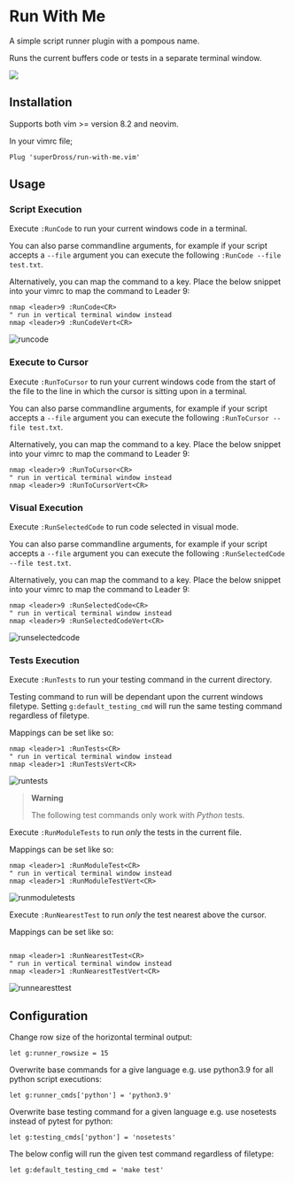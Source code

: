 # Run With Me

A simple script runner plugin with a pompous name.

Runs the current buffers code or tests in a separate terminal window.

![](https://user-images.githubusercontent.com/16519378/186270965-38799bd8-86b4-442a-a6ab-65b1006f8f3f.gif)


## Installation

Supports both vim >= version 8.2 and neovim.

In your vimrc file;

```vim
Plug 'superDross/run-with-me.vim'
```


## Usage

### Script Execution

Execute `:RunCode` to run your current windows code in a terminal.

You can also parse commandline arguments, for example if your script accepts a `--file` argument you can execute the following `:RunCode --file test.txt`.

Alternatively, you can map the command to a key. Place the below snippet into your vimrc to map the command to Leader 9:

```vim
nmap <leader>9 :RunCode<CR>
" run in vertical terminal window instead
nmap <leader>9 :RunCodeVert<CR>
```

![runcode](https://user-images.githubusercontent.com/16519378/199552946-f8362b1d-940d-4587-8f4f-36779f9ebd90.gif)


### Execute to Cursor

Execute `:RunToCursor` to run your current windows code from the start of the file to the line in which the cursor is sitting upon in a terminal.

You can also parse commandline arguments, for example if your script accepts a `--file` argument you can execute the following `:RunToCursor --file test.txt`.

Alternatively, you can map the command to a key. Place the below snippet into your vimrc to map the command to Leader 9:

```vim
nmap <leader>9 :RunToCursor<CR>
" run in vertical terminal window instead
nmap <leader>9 :RunToCursorVert<CR>
```

### Visual Execution

Execute `:RunSelectedCode` to run code selected in visual mode.

You can also parse commandline arguments, for example if your script accepts a `--file` argument you can execute the following `:RunSelectedCode --file test.txt`.

Alternatively, you can map the command to a key. Place the below snippet into your vimrc to map the command to Leader 9:

```vim
nmap <leader>9 :RunSelectedCode<CR>
" run in vertical terminal window instead
nmap <leader>9 :RunSelectedCodeVert<CR>
```

![runselectedcode](https://user-images.githubusercontent.com/16519378/199552991-10a08db6-d428-4aa4-99e7-87af4218dad1.gif)


### Tests Execution

Execute `:RunTests` to run your testing command in the current directory.

Testing command to run will be dependant upon the current windows filetype. Setting `g:default_testing_cmd` will run the same testing command regardless of filetype.

Mappings can be set like so:

```vim
nmap <leader>1 :RunTests<CR>
" run in vertical terminal window instead
nmap <leader>1 :RunTestsVert<CR>
```

![runtests](https://user-images.githubusercontent.com/16519378/199553067-12de03fe-f6e2-4901-8e7b-e73a1f3245b3.gif)


<!-- https://github.com/community/community/discussions/16925 -->
<!-- > **Note** -->
<!-- > 
<!-- > This is a note -->

> **Warning**
>
> The following test commands only work with _Python_ tests.

Execute `:RunModuleTests` to run *only* the tests in the current file.

Mappings can be set like so:

```vim
nmap <leader>1 :RunModuleTest<CR>
" run in vertical terminal window instead
nmap <leader>1 :RunModuleTestVert<CR>
```

![runmoduletests](https://user-images.githubusercontent.com/16519378/199553163-6a90ead5-3d5c-4f43-bfa1-add7c87c8457.gif)


Execute `:RunNearestTest` to run *only* the test nearest above the cursor.

Mappings can be set like so:

```vim

nmap <leader>1 :RunNearestTest<CR>
" run in vertical terminal window instead
nmap <leader>1 :RunNearestTestVert<CR>
```

![runnearesttest](https://user-images.githubusercontent.com/16519378/199553227-20816336-d8b6-4473-802c-34fa1ecc6388.gif)


## Configuration

Change row size of the horizontal terminal output:

```vim
let g:runner_rowsize = 15
```

Overwrite base commands for a give language e.g. use python3.9 for all python script executions:

```vim
let g:runner_cmds['python'] = 'python3.9'
```

Overwrite base testing command for a given language e.g. use nosetests instead of pytest for python:

```vim
let g:testing_cmds['python'] = 'nosetests'
```

The below config will run the given test command regardless of filetype:

```vim
let g:default_testing_cmd = 'make test'
```
